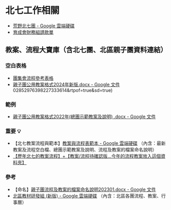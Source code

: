 # 北七工作相關

- [荒野北七團 - Google 雲端硬碟](https://drive.google.com/drive/folders/0B6Nlmpy3OrYcc2tDelFOTU9pVFU?resourcekey=0-Xb831lKzidzvZPhhgXGpaQ)
- [育成會財務組請款單](https://docs.google.com/forms/d/e/1FAIpQLSeuMOrBTaQiqsS-KYHJb0d5If1V9Ot_vQ-HbCFTop4i8o-N7w/viewform)

## 教案、流程大寶庫（含北七團、北區親子團資料連結）

### 空白表格

- [團集會流程參考表格](https://docs.google.com/document/d/19tupPI6UQRdzAL5T5DUY_4nfMJiRsdS3sQWEzA233PE/edit?tab=t.0)
- [親子團公用教案格式2024年新版.docx - Google 文件](https://docs.google.com/document/d/1P6Y_ij5lt049dIOUy5meuSNF83Rearw8/edit?tab=t.0)02852976398227333614&rtpof=true&sd=true)

### 範例

- [親子團公用教案格式2022年(總團示範教案及說明) .docx - Google 文件](https://docs.google.com/document/d/1Jdw7m21SLfA-UxLwghBMb1e3Wfw4S1vt/edit)

### 重要 💡

- 【北七教案流程與範本】[教案與流程表範本 - Google 雲端硬碟](https://drive.google.com/drive/folders/128gdWWSFPLuwdO7nLbnuuzsRlyOVuRRv) （內含：最新教案及流程空白檔、總團示範教案及說明、流程及教案的檔案命名說明）
- [【歷年北七的教案流程】+【教案/流程待確認版…今年的流程教案放入這個資料夾】](https://drive.google.com/drive/folders/0B0yvYq3UGGl8aTJ1alZSakZCbm8?resourcekey=0-F4zeBOnAn74fEsyXh2Y5Ug&usp=sharing)

### 參考

- 【命名】[親子團流程及教案的檔案命名說明202301.docx - Google 文件](https://docs.google.com/document/d/1MjN8LQ6qZSH7NnyFx8iVF7QtwNt2XhUq/edit)
- [北區教材研發組 (新版) - Google 雲端硬碟](https://drive.google.com/drive/folders/1ahASKwWyGujeoJ1sopUE4LUQqCukLrFJ) （內含：北區各團流程、教案、行事曆）
